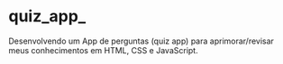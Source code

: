 # quiz_app_
Desenvolvendo um App de perguntas (quiz app) para aprimorar/revisar meus conhecimentos em HTML, CSS e JavaScript.
